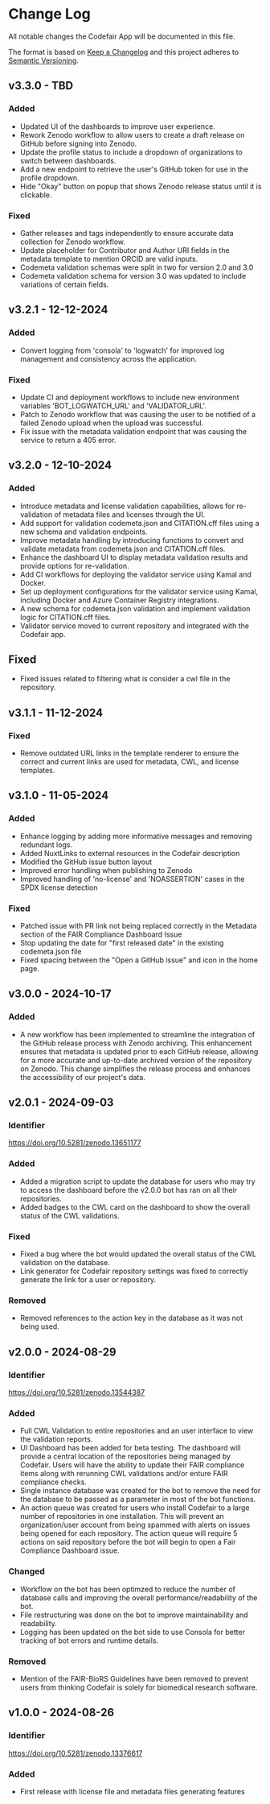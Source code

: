 # Change Log

All notable changes the Codefair App will be documented in this file.

The format is based on [Keep a Changelog](http://keepachangelog.com/en/1.0.0/)
and this project adheres to [Semantic Versioning](http://semver.org/spec/v2.0.0.html).

## v3.3.0 - TBD

### Added

- Updated UI of the dashboards to improve user experience.
- Rework Zenodo workflow to allow users to create a draft release on GitHub before signing into Zenodo.
- Update the profile status to include a dropdown of organizations to switch between dashboards.
- Add a new endpoint to retrieve the user's GitHub token for use in the profile dropdown.
- Hide "Okay" button on popup that shows Zenodo release status until it is clickable.

### Fixed

- Gather releases and tags independently to ensure accurate data collection for Zenodo workflow.
- Update placeholder for Contributor and Author URI fields in the metadata template to mention ORCID are valid inputs.
- Codemeta validation schemas were split in two for version 2.0 and 3.0
- Codemeta validation schema for version 3.0 was updated to include variations of certain fields.


## v3.2.1 - 12-12-2024

### Added

- Convert logging from 'consola' to 'logwatch' for improved log management and consistency across the application.

### Fixed

- Update CI and deployment workflows to include new environment variables 'BOT_LOGWATCH_URL' and 'VALIDATOR_URL'.
- Patch to Zenodo workflow that was causing the user to be notified of a failed Zenodo upload when the upload was successful.
- Fix issue with the metadata validation endpoint that was causing the service to return a 405 error.

## v3.2.0 - 12-10-2024

### Added

- Introduce metadata and license validation capabilities, allows for re-validation of metadata files and licenses through the UI.
- Add support for validation codemeta.json and CITATION.cff files using a new schema and validation endpoints.
- Improve metadata handling by introducing functions to convert and validate metadata from codemeta.json and CITATION.cff files.
- Enhance the dashboard UI to display metadata validation results and provide options for re-validation.
- Add CI workflows for deploying the validator service using Kamal and Docker.
- Set up deployment configurations for the validator service using Kamal, including Docker and Azure Container Registry integrations.
- A new schema for codemeta.json validation and implement validation logic for CITATION.cff files.
- Validator service moved to current repository and integrated with the Codefair app.

## Fixed

- Fixed issues related to filtering what is consider a cwl file in the repository.

## v3.1.1 - 11-12-2024

### Fixed

- Remove outdated URL links in the template renderer to ensure the correct and current links are used for metadata, CWL, and license templates.

## v3.1.0 - 11-05-2024

### Added

- Enhance logging by adding more informative messages and removing redundant logs.
- Added NuxtLinks to external resources in the Codefair description
- Modified the GitHub issue button layout
- Improved error handling when publishing to Zenodo
- Improved handling of 'no-license' and 'NOASSERTION' cases in the SPDX license detection

### Fixed

- Patched issue with PR link not being replaced correctly in the Metadata section of the FAIR Compliance Dashboard Issue
- Stop updating the date for "first released date" in the existing codemeta.json file
- Fixed spacing between the "Open a GitHub issue" and icon in the home page.

## v3.0.0 - 2024-10-17

### Added

- A new workflow has been implemented to streamline the integration of the GitHub release process with Zenodo archiving. This enhancement ensures that metadata is updated prior to each GitHub release, allowing for a more accurate and up-to-date archived version of the repository on Zenodo. This change simplifies the release process and enhances the accessibility of our project's data.

## v2.0.1 - 2024-09-03

### Identifier

https://doi.org/10.5281/zenodo.13651177

### Added

- Added a migration script to update the database for users who may try to access the dashboard before the v2.0.0 bot has ran on all their repositories.
- Added badges to the CWL card on the dashboard to show the overall status of the CWL validations.

### Fixed

- Fixed a bug where the bot would updated the overall status of the CWL validation on the database.
- Link generator for Codefair repository settings was fixed to correctly generate the link for a user or repository.

### Removed

- Removed references to the action key in the database as it was not being used.

## v2.0.0 - 2024-08-29

### Identifier

https://doi.org/10.5281/zenodo.13544387

### Added

- Full CWL Validation to entire repositories and an user interface to view the validation reports.
- UI Dashboard has been added for beta testing. The dashboard will provide a central location of the repositories being managed by Codefair. Users will have the ability to update their FAIR compliance items along with rerunning CWL validations and/or enture FAIR compliance checks.
- Single instance database was created for the bot to remove the need for the database to be passed as a parameter in most of the bot functions.
- An action queue was created for users who install Codefair to a large number of repositories in one installation. This will prevent an organization/user account from being spammed with alerts on issues being opened for each repository. The action queue will require 5 actions on said repository before the bot will begin to open a Fair Compliance Dashboard issue.

### Changed

- Workflow on the bot has been optimzed to reduce the number of database calls and improving the overall performance/readability of the bot.
- File restructuring was done on the bot to improve maintainability and readability.
- Logging has been updated on the bot side to use Consola for better tracking of bot errors and runtime details.

### Removed

- Mention of the FAIR-BioRS Guidelines have been removed to prevent users from thinking Codefair is solely for biomedical research software.

## v1.0.0 - 2024-08-26

### Identifier

https://doi.org/10.5281/zenodo.13376617

### Added

- First release with license file and metadata files generating features
